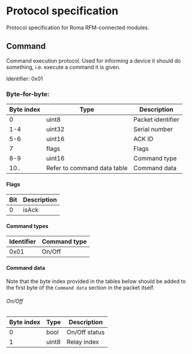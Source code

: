 # Protocol specification
Protocol specification for Roma RFM-connected modules.

## Command
Command execution protocol.
Used for informing a device it should do something, i.e. execute a command it is given.

Identifier: 0x01

### Byte-for-byte:

| Byte index | Type                        | Description       |
|------------|-----------------------------|-------------------|
| 0          | uint8                       | Packet identifier |
| 1-4        | uint32                      | Serial number     |
| 5-6        | uint16                      | ACK ID            |
| 7          | flags                       | Flags             |
| 8-9        | uint16                      | Command type      |
| 10..       | Refer to command data table | Command data      | 

#### Flags

| Bit | Description |
|-----|-------------|
| 0   | isAck       |

#### Command types

| Identifier | Command type |
|------------|--------------|
| 0x01       | On/Off       |

#### Command data
Note that the byte index provided in the tables below should be added to the first byte of the `Command data` section in the packet itself.

###### On/Off

| Byte index | Type  | Description   |
|------------|-------|---------------|
| 0          | bool  | On/Off status |
| 1          | uint8 | Relay index   |

